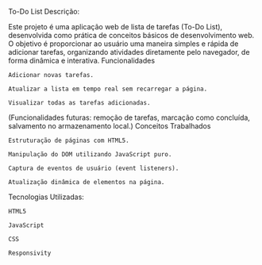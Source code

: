 To-Do List Descrição:

Este projeto é uma aplicação web de lista de tarefas (To-Do List), desenvolvida como prática de conceitos básicos de desenvolvimento web.
O objetivo é proporcionar ao usuário uma maneira simples e rápida de adicionar tarefas, organizando atividades diretamente pelo navegador, de forma dinâmica e interativa.
Funcionalidades

    Adicionar novas tarefas.

    Atualizar a lista em tempo real sem recarregar a página.

    Visualizar todas as tarefas adicionadas.

(Funcionalidades futuras: remoção de tarefas, marcação como concluída, salvamento no armazenamento local.)
Conceitos Trabalhados

    Estruturação de páginas com HTML5.

    Manipulação do DOM utilizando JavaScript puro.

    Captura de eventos de usuário (event listeners).

    Atualização dinâmica de elementos na página.

Tecnologias Utilizadas:

    HTML5

    JavaScript

    CSS

    Responsivity
